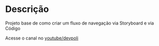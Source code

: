 # Descrição
Projeto base de como criar um fluxo de navegação via Storyboard e via Código

Acesse o canal no [youtube/devpoli](https://www.youtube.com/devpoli)